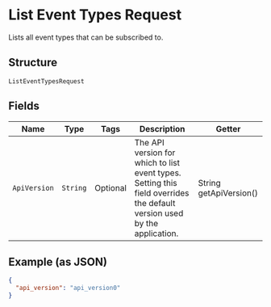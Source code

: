
# List Event Types Request

Lists all event types that can be subscribed to.

## Structure

`ListEventTypesRequest`

## Fields

| Name | Type | Tags | Description | Getter |
|  --- | --- | --- | --- | --- |
| `ApiVersion` | `String` | Optional | The API version for which to list event types. Setting this field overrides the default version used by the application. | String getApiVersion() |

## Example (as JSON)

```json
{
  "api_version": "api_version0"
}
```

